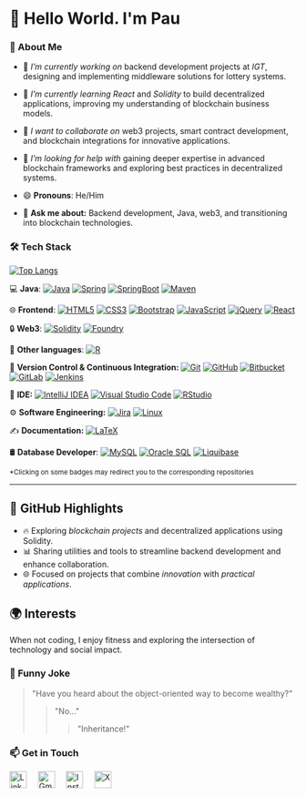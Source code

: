 # 👋 Hello World. I'm Pau

### 🌟 About Me   
 - 💼 *I’m currently working on* backend development projects at *IGT*, designing and implementing middleware solutions for lottery systems.
 
- 🌱 *I’m currently learning* *React* and *Solidity* to build decentralized applications, improving my understanding of blockchain business models. 

- 👯 *I want to collaborate on* web3 projects, smart contract development, and blockchain integrations for innovative applications.

- 🤔 *I’m looking for help with* gaining deeper expertise in advanced blockchain frameworks and exploring best practices in decentralized systems.
  
- 😄 **Pronouns**: He/Him

- 💬 **Ask me about:** Backend development, Java, web3, and transitioning into blockchain technologies.


### 🛠 Tech Stack 

[![Top Langs](https://github-readme-stats.vercel.app/api/top-langs/?username=pautib&layout=compact&langs_count=8)](https://github.com/pautib)
<!-- ![pautib's GitHub stats](https://github-readme-stats.vercel.app/api?username=pautib&count_private=true&show_icons=true&theme=merko) -->

💻 __Java__:
  [![Java](https://img.shields.io/badge/Java-orange?style=flat&logo=java&logoColor=white&link=https://github.com/pautib/HumanResources)](https://github.com/pautib/HumanResources)
  [![Spring](https://img.shields.io/badge/-Spring-lightgray?style=flat&logo=spring&link=https://github.com/pautib/HumanResources)](https://github.com/pautib/HumanResources)
  [![SpringBoot](https://img.shields.io/badge/-Spring_Boot-black?style=flat&logo=springboot)]()
  [![Maven](https://img.shields.io/badge/Maven-C71A36?style=flat&logo=apache-maven&link=https://github.com/pautib/HumanResources)](https://github.com/pautib/HumanResources)
  <!-- [![REST-API](https://img.shields.io/badge/REST-API-lightblue?style=flat&logo=rest-api&link=https://github.com/pautib/HumanResources)](https://github.com/pautib/HumanResources)
  [![JSON](https://img.shields.io/badge/-JSON-lightgray?style=flat&logo=json)]()
-->

🌐 __Frontend__:
  [![HTML5](https://img.shields.io/badge/-HTML5-E34F26?style=flat&logo=html5&logoColor=white&link=https://github.com/pautib/Pokemon-NFT-React)](https://github.com/pautib/Pokemon-NFT-React)
  [![CSS3](https://img.shields.io/badge/-CSS3-1572B6?style=flat&logo=css3&link=https://github.com/pautib/Pokemon-NFT-React)](https://github.com/pautib/Pokemon-NFT-React)
  [![Bootstrap](https://img.shields.io/badge/-Bootstrap-purple?style=flat&logo=bootstrap&logoColor=white&link=https://github.com/pautib/Pokemon-NFT-React)](https://github.com/pautib/Pokemon-NFT-React)
  [![JavaScript](https://img.shields.io/badge/-JavaScript-black?style=flat&logo=javascript&link=https://github.com/pautib/Pokemon-NFT-React)](https://github.com/pautib/Pokemon-NFT-React)
  [![jQuery](https://img.shields.io/badge/jQuery-yellow?style=flat&logo=jQuery&logoColor=white&link=https://github.com/pautib/Pokemon-NFT-React)](https://github.com/pautib/Pokemon-NFT-React)
  [![React](https://shields.io/badge/react-black?style=flat&logo=react&link=https://github.com/pautib/Pokemon-NFT-React)](https://github.com/pautib/Pokemon-NFT-React)

🔒 __Web3__:
  [![Solidity](https://img.shields.io/badge/Solidity-%5E0.8.7-red?logo=ethereum&link=https://github.com/pautib/foundry-pokemon-nft)](https://github.com/pautib/foundry-pokemon-nft)
  [![Foundry](https://img.shields.io/badge/Foundry-^0.8.0-black?logo=ethereum&logoColor=white&link=https://github.com/pautib/foundry-pokemon-nft)](https://github.com/pautib/foundry-pokemon-nft)

📝 __Other languages__:
  [![R](https://img.shields.io/badge/-R-blue?style=flat&logo=R&logoColor=white&link=https://github.com/pautib/ouch)](https://github.com/pautib/ouch)
  <!-- [![Python](https://img.shields.io/badge/-Python-black?style=flat&logo=python)]() -->
 
🔄 __Version Control & Continuous Integration:__
[![Git](https://img.shields.io/badge/-Git-black?style=flat&logo=git)]() 
[![GitHub](https://img.shields.io/badge/-GitHub-181717?style=flat&logo=github&link=https://github.com/pautib)](https://github.com/pautib)
[![Bitbucket](https://img.shields.io/badge/-Bitbucket-blue?style=flat&logo=bitbucket)]()
[![GitLab](https://img.shields.io/badge/gitlab-blue?style=flat&logo=gitlab)]()
[![Jenkins](https://img.shields.io/badge/Jenkins-gray?style=flat&logo=jenkins)]()

🔧 __IDE:__
[![IntelliJ IDEA](https://img.shields.io/badge/-red?style=flat&logo=IntelliJ-IDEA&logoColor=white)]()
[![Visual Studio Code](https://img.shields.io/badge/VS%20Code-007ACC?logo=visualstudiocode&logoColor=fff&style=plastic)]()
[![RStudio](https://img.shields.io/badge/RStudio-blue?style=plastic&logo=r)]()
<!-- [![Eclipse IDE](https://img.shields.io/badge/-darkblue?style=flat&logo=Eclipse-IDE&logoColor=white)]() -->
<!-- [![NetBeans IDE](https://img.shields.io/badge/-1B6AC6?style=flat&logo=Apache-NetBeans-IDE&logoColor=white)]() -->
 <!--[![Docker](https://img.shields.io/badge/-2496ED?style=flat&logo=Docker&logoColor=white)]() -->

⚙️ __Software Engineering:__
[![Jira](https://img.shields.io/badge/-Jira-0052CC?style=flat&logo=jira&logoColor=white)]()
[![Linux](https://img.shields.io/badge/Linux-FCC624?style=flat&logo=linux&logoColor=black)]()

✍️ __Documentation:__
[![LaTeX](https://img.shields.io/badge/-LaTeX-008080?style=flat&logo=latex&logoColor=white&link=https://github.com/pautib/CV_English)](https://github.com/pautib/CV_English)

🛢 __Database Developer__:
  [![MySQL](https://img.shields.io/badge/MySQL-4479A1?style=flat&logo=mysql&logoColor=white)]()
  [![Oracle SQL](https://img.shields.io/badge/-OracleSQL-C0C0C0?logo=Oracle&logoColor=F80000)]()
  [![Liquibase](https://img.shields.io/badge/-Liquibase-2962FF?style=flat&logo=liquibase&logoColor=white)]()

<sup>*Clicking on some badges may redirect you to the corresponding repositories</sup>

---
<!--
### 👀 Active Repo
[![ReadMe Card](https://github-readme-stats.vercel.app/api/pin/?username=Quananhle&repo=Data-Structure-and-Algorithms&theme=radical "AData-Structure-and-Algorithms")](https://github.com/Quananhle/Data-Structure-and-Algorithms)
[![ReadMe Card](https://github-readme-stats.vercel.app/api/pin/?username=Quananhle&repo=OOP-and-Android-App-Development&theme=highcontrast "Android-Applications-Development")](https://github.com/Quananhle/OOP-and-Android-App-Development)
-->
<!--
### 🏆 Github Status
![Top Used Language](https://github-readme-stats.vercel.app/api/top-langs/?username=pautib&show_icons=true&theme=tokyonight&hide_border=true)
![My Github Status](https://github-readme-stats.vercel.app/api?username=pautib&show_icons=true&theme=shades-of-purple&hide_border=true)
-->
 
## 🚀 GitHub Highlights  
- 🔥 Exploring *blockchain projects* and decentralized applications using Solidity.  
- 📊 Sharing utilities and tools to streamline backend development and enhance collaboration.  
- 🌐 Focused on projects that combine *innovation* with *practical applications*.  

## 🌍 Interests  
When not coding, I enjoy fitness and exploring the intersection of technology and social impact.

### :volcano: Funny Joke

> "Have you heard about the object-oriented way to become wealthy?"
>> "No..."
>>> "Inheritance!"


### 📫 Get in Touch  
<!--Feel free to explore my repositories or connect with me on [LinkedIn](https://www.linkedin.com/in/pau-torres-i-bravo). -->
<a href="https://www.linkedin.com/in/pautib/"><img src="https://www.vectorlogo.zone/logos/linkedin/linkedin-icon.svg" width="30px" alt="LinkedIn"></a>
&nbsp; &nbsp;
<a href="mailto:entimos34@gmail.com"><img src="https://www.vectorlogo.zone/logos/gmail/gmail-icon.svg" width="30px" alt="Gmail"></a> 
&nbsp; &nbsp;
<a href="https://www.instagram.com/pautib/"><img src="https://www.vectorlogo.zone/logos/instagram/instagram-icon.svg" width="30px" alt="Instagram"></a> 
&nbsp; &nbsp;
<a href="https://x.com/pautib1/" style="background-color: white"><img src="https://www.vectorlogo.zone/logos/x/x-icon.svg" width="30px" alt="X"></a> 
&nbsp; &nbsp;


